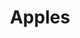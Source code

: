 ---
raw_url: https://prdwebappstorage.blob.core.windows.net/kansaspattons/images/gallery-2009-10-28/photo00572.jpg
index: 8
title: Apples
---
